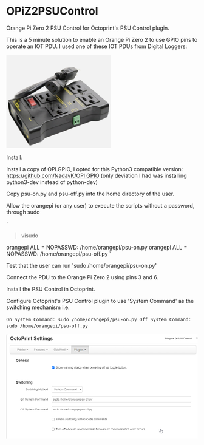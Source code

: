 # OPiZ2PSUControl
Orange Pi Zero 2 PSU Control for Octoprint's PSU Control plugin.

This is a 5 minute solution to enable an Orange Pi Zero 2 to use GPIO pins to operate an IOT PDU.  I used one of these IOT PDUs from Digital Loggers:

![pdu](pdu.png)

Install:

Install a copy of OPI.GPIO, I opted for this Python3 compatible version: https://github.com/NadavK/OPI.GPIO
(only deviation I had was installing python3-dev instead of python-dev)


Copy psu-on.py and psu-off.py into the home directory of the user.


Allow the orangepi (or any user) to execute the scripts without a password, through sudo

`
> visudo

orangepi ALL = NOPASSWD: /home/orangepi/psu-on.py
orangepi ALL = NOPASSWD: /home/orangepi/psu-off.py
`

Test that the user can run 'sudo /home/orangepi/psu-on.py'

Connect the PDU to the Orange Pi Zero 2 using pins 3 and 6.

Install the PSU Control in Octoprint.

Configure Octoprint's PSU Control plugin to use 'System Command' as the switching mechanism i.e.

`
On System Command: sudo /home/orangepi/psu-on.py
Off System Command: sudo /home/orangepi/psu-off.py
`

![oprint-settings](oprint-settings.png)
